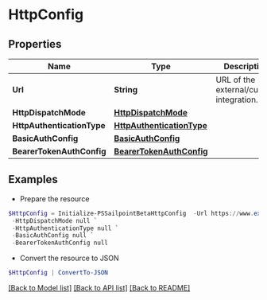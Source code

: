 # HttpConfig
## Properties

Name | Type | Description | Notes
------------ | ------------- | ------------- | -------------
**Url** | **String** | URL of the external/custom integration. | 
**HttpDispatchMode** | [**HttpDispatchMode**](HttpDispatchMode.md) |  | 
**HttpAuthenticationType** | [**HttpAuthenticationType**](HttpAuthenticationType.md) |  | [optional] 
**BasicAuthConfig** | [**BasicAuthConfig**](BasicAuthConfig.md) |  | [optional] 
**BearerTokenAuthConfig** | [**BearerTokenAuthConfig**](BearerTokenAuthConfig.md) |  | [optional] 

## Examples

- Prepare the resource
```powershell
$HttpConfig = Initialize-PSSailpointBetaHttpConfig  -Url https://www.example.com `
 -HttpDispatchMode null `
 -HttpAuthenticationType null `
 -BasicAuthConfig null `
 -BearerTokenAuthConfig null
```

- Convert the resource to JSON
```powershell
$HttpConfig | ConvertTo-JSON
```

[[Back to Model list]](../README.md#documentation-for-models) [[Back to API list]](../README.md#documentation-for-api-endpoints) [[Back to README]](../README.md)

